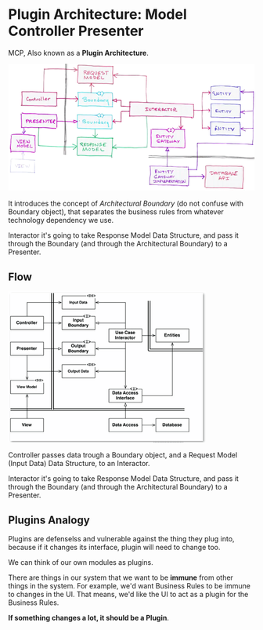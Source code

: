 # Plugin Architecture: Model Controller Presenter

MCP, Also known as a __Plugin Architecture__.

![draw](./draw.png)

It introduces the concept of _Architectural Boundary_ (do not confuse with Boundary object), that separates the business rules from whatever technology dependency we use.

Interactor it's going to take Response Model Data Structure, and pass it through the Boundary (and through the Architectural Boundary) to a Presenter.

## Flow

![mcp](./mcp.gif)

Controller passes data trough a Boundary object, and a Request Model (Input Data) Data Structure, to an Interactor.

Interactor it's going to take Response Model Data Structure, and pass it through the Boundary (and through the Architectural Boundary) to a Presenter.

## Plugins Analogy

Plugins are defenselss and vulnerable against the thing they plug into, because if it changes its interface, plugin will need to change too.

We can think of our own modules as plugins.

There are things in our system that we want to be __immune__ from other things in the system. For example, we'd want Business Rules to be immune to changes in the UI. That means, we'd like the UI to act as a plugin for the Business Rules.

__If something changes a lot, it should be a Plugin__.
